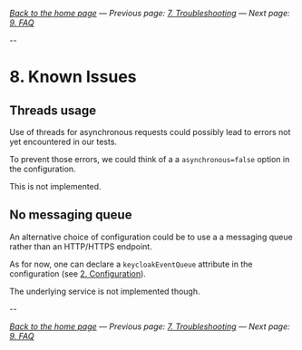 _[Back to the home page](../README.md)
— Previous page: [7. Troubleshooting](./Troubleshooting.md)
— Next page: [9. FAQ](./FAQ.md)_

--

# 8. Known Issues


## Threads usage

Use of threads for
asynchronous requests
could possibly lead to errors
not yet encountered in our tests.

To prevent those errors, we could think of a
a `asynchronous=false` option in the configuration.

This is not implemented.

## No messaging queue

An alternative choice of configuration
could be to use a 
a messaging
queue rather than an HTTP/HTTPS endpoint.

As for now,
one can declare a `keycloakEventQueue` 
attribute in the configuration
(see [2. Configuration](Configuration.md)).

The underlying service is not
implemented though.




--

_[Back to the home page](../README.md)
— Previous page: [7. Troubleshooting](./Troubleshooting.md)
— Next page: [9. FAQ](./FAQ.md)_


